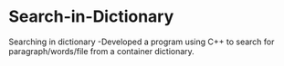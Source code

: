# Search-in-Dictionary

Searching in dictionary
-Developed a program using C++ to search for paragraph/words/file from a container dictionary.
